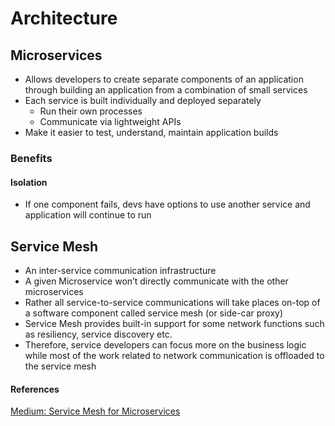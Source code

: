 # Architecture

## Microservices
* Allows  developers to create separate components of an application through building an application from a combination of small services
* Each service is built individually and deployed separately
  * Run their own processes
  * Communicate via lightweight APIs
* Make it easier to test, understand, maintain application builds

### Benefits

#### Isolation
* If one component fails, devs have options to use another service and application will continue to run

## Service Mesh
* An inter-service communication infrastructure
* A given Microservice won’t directly communicate with the other microservices
* Rather all service-to-service communications will take places on-top of a software component called service mesh (or side-car proxy)
* Service Mesh provides built-in support for some network functions such as resiliency, service discovery etc.
* Therefore, service developers can focus more on the business logic while most of the work related to network communication is offloaded to the service mesh

#### References
[Medium: Service Mesh for Microservices](https://medium.com/microservices-in-practice/service-mesh-for-microservices-2953109a3c9a)
